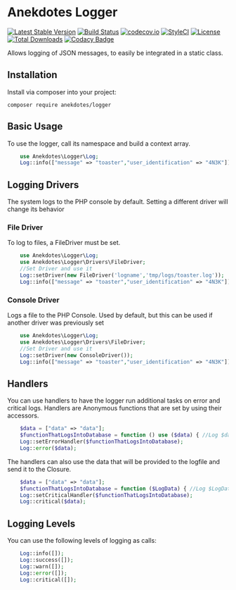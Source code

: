 # Anekdotes Logger 

[![Latest Stable Version](https://poser.pugx.org/anekdotes/logger/v/stable)](https://packagist.org/packages/anekdotes/logger)
[![Build Status](https://travis-ci.org/anekdotes/logger.svg?branch=master)](https://travis-ci.org/anekdotes/logger)
[![codecov.io](https://codecov.io/github/anekdotes/logger/coverage.svg)](https://codecov.io/github/anekdotes/logger?branch=master)
[![StyleCI](https://styleci.io/repos/57247052/shield?style=flat)](https://styleci.io/repos/57247052)
[![License](https://poser.pugx.org/anekdotes/logger/license)](https://packagist.org/packages/anekdotes/logger)
[![Total Downloads](https://poser.pugx.org/anekdotes/logger/downloads)](https://packagist.org/packages/anekdotes/logger)
[![Codacy Badge](https://api.codacy.com/project/badge/Grade/63e2ec38eec4436fa92030393ede8a6b)](https://www.codacy.com/app/steve-gagnev4si/logger?utm_source=github.com&amp;utm_medium=referral&amp;utm_content=anekdotes/logger&amp;utm_campaign=Badge_Grade)

Allows logging of JSON messages, to easily be integrated in a static class.

## Installation

Install via composer into your project:

    composer require anekdotes/logger

## Basic Usage

To use the logger, call its namespace and build a context array.

```php
    use Anekdotes\Logger\Log;
    Log::info(["message" => "toaster","user_identification" => "4N3K"]);
```

## Logging Drivers

The system logs to the PHP console by default. Setting a different driver will change its behavior

### File Driver

To log to files, a FileDriver must be set. 

```php
    use Anekdotes\Logger\Log;
    use Anekdotes\Logger\Drivers\FileDriver;
    //Set Driver and use it
    Log::setDriver(new FileDriver('logname','tmp/logs/toaster.log'));
    Log::info(["message" => "toaster","user_identification" => "4N3K"]);
```

### Console Driver

Logs a file to the PHP Console. Used by default, but this can be used if another driver was previously set

```php
    use Anekdotes\Logger\Log;
    use Anekdotes\Logger\Drivers\FileDriver;
    //Set Driver and use it
    Log::setDriver(new ConsoleDriver()); 
    Log::info(["message" => "toaster","user_identification" => "4N3K"]);
```

## Handlers

You can use handlers to have the logger run additional tasks on error and critical logs. Handlers are Anonymous functions that are set by using their accessors. 

```php
    $data = ["data" => "data"];
    $functionThatLogsIntoDatabase = function () use ($data) { //Log $data in the database };
    Log::setErrorHandler($functionThatLogsIntoDatabase);
    Log::error($data);
```

The handlers can also use the data that will be provided to the logfile and send it to the Closure.

```php
    $data = ["data" => "data"];
    $functionThatLogsIntoDatabase = function ($LogData) { //Log $LogData in the DB. Note the LogData is the exact output that will be saved to a file. It is in JSON Format. }
    Log::setCriticalHandler($functionThatLogsIntoDatabase);
    Log::critical($data);
```

## Logging Levels

You can use the following levels of logging as calls:

```php
    Log::info([]);
    Log::success([]);
    Log::warn([]);
    Log::error([]);
    Log::critical([]);
```
